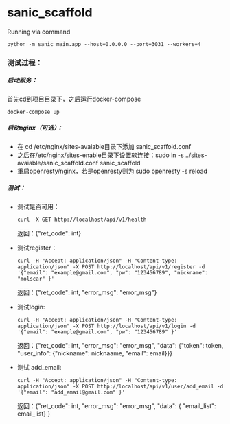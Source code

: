# sanic_scaffold

Running via command

`python -m sanic main.app --host=0.0.0.0 --port=3031 --workers=4`

### 测试过程：

##### 启动服务：

首先cd到项目目录下，之后运行docker-compose

`docker-compose up`

##### 启动nginx（可选）：

+ 在 cd /etc/nginx/sites-avaiable目录下添加 sanic_scaffold.conf
+ 之后在/etc/nginx/sites-enable目录下设置软连接：sudo ln -s ../sites-avaiable/sanic_scaffold.conf sanic_scaffold
+ 重启openresty/nginx，若是openresty则为 sudo openresty -s reload

##### 测试：

+ 测试是否可用：

  `curl -X GET http://localhost/api/v1/health`

  返回：{"ret_code": int}

+ 测试register：

  `curl -H "Accept: application/json" -H "Content-type: application/json" -X POST http://localhost/api/v1/register -d '{"email": "example@gmail.com", "pw": "123456789", "nickname": "molscar" }'`

  返回：{"ret_code": int, "error_msg": "error_msg"}

+ 测试login:

  `curl -H "Accept: application/json" -H "Content-type: application/json" -X POST http://localhost/api/v1/login -d '{"email": "example@gmail.com", "pw": "123456789" }'`

  返回：{"ret_code": int, "error_msg": "error_msg", "data": {"token": token, "user_info": {"nickname": nicknaame, "email": email}}}

+ 测试 add_email:

  `curl -H "Accept: application/json" -H "Content-type: application/json" -X POST http://localhost/api/v1/user/add_email -d '{"email": "add_email@gmail.com" }'`

  返回：{"ret_code": int, "error_msg": "error_msg", "data":  { "email_list": email_list} }



